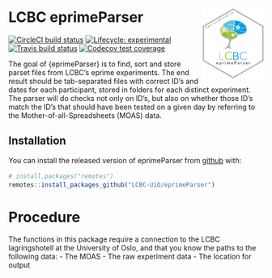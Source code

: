 
<!-- README.md is generated from README.Rmd. Please edit that file -->

# LCBC eprimeParser <img src="man/figures/hex.png" align="right" alt="" width="120" />

<!-- badges: start -->

[![CircleCI build
status](https://circleci.com/gh/LCBC-UiO/eprimeParser.svg?style=svg&circle-token=95b5ef8cfafcca1062c91538ba2ec75dbeb199a2)](https://circleci.com/gh/LCBC-UiO/eprimeParser)
[![Lifecycle:
experimental](https://img.shields.io/badge/lifecycle-experimental-orange.svg)](https://www.tidyverse.org/lifecycle/#experimental)
[![Travis build
status](https://travis-ci.org/LCBC-UiO/eprimeParser.svg?branch=master)](https://travis-ci.org/LCBC-UiO/eprimeParser)
[![Codecov test
coverage](https://codecov.io/gh/LCBC-UiO/eprimeParser/branch/master/graph/badge.svg)](https://codecov.io/gh/LCBC-UiO/eprimeParser?branch=master)
<!-- badges: end -->

The goal of {eprimeParser} is to find, sort and store parset files from
LCBC’s eprime experiments. The end result should be tab-separated files
with correct ID’s and dates for each participant, stored in folders for
each distinct experiment. The parser will do checks not only on ID’s,
but also on whether those ID’s match the ID’s that should have been
tested on a given day by referring to the Mother-of-all-Spreadsheets
(MOAS) data.

## Installation

You can install the released version of eprimeParser from
[github](https://github.org) with:

``` r
# install.packages("remotes")
remotes::install_packages_github("LCBC-UiO/eprimeParser")
```

# Procedure

The functions in this package require a connection to the LCBC
lagringshotell at the University of Oslo, and that you know the paths to
the following data: - The MOAS - The raw experiment data - The location
for output
